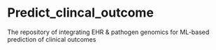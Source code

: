 # Predict_clincal_outcome
The repository of integrating EHR &amp; pathogen genomics for ML-based prediction of clinical outcomes
